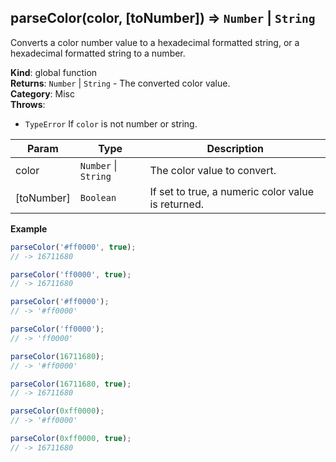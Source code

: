 <a name="parseColor"></a>

## parseColor(color, [toNumber]) ⇒ <code>Number</code> &#124; <code>String</code>
Converts a color number value to a hexadecimal formatted string,
or a hexadecimal formatted string to a number.

**Kind**: global function  
**Returns**: <code>Number</code> &#124; <code>String</code> - The converted color value.  
**Category**: Misc  
**Throws**:

- <code>TypeError</code> If `color` is not number or string.


| Param | Type | Description |
| --- | --- | --- |
| color | <code>Number</code> &#124; <code>String</code> | The color value to convert. |
| [toNumber] | <code>Boolean</code> | If set to true, a numeric color value is returned. |

**Example**  
```js
parseColor('#ff0000', true);
// -> 16711680

parseColor('ff0000', true);
// -> 16711680

parseColor('#ff0000');
// -> '#ff0000'

parseColor('ff0000');
// -> 'ff0000'

parseColor(16711680);
// -> '#ff0000'

parseColor(16711680, true);
// -> 16711680

parseColor(0xff0000);
// -> '#ff0000'

parseColor(0xff0000, true);
// -> 16711680
```
